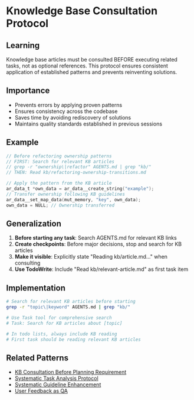 # Knowledge Base Consultation Protocol

## Learning
Knowledge base articles must be consulted BEFORE executing related tasks, not as optional references. This protocol ensures consistent application of established patterns and prevents reinventing solutions.

## Importance
- Prevents errors by applying proven patterns
- Ensures consistency across the codebase
- Saves time by avoiding rediscovery of solutions
- Maintains quality standards established in previous sessions

## Example
```c
// Before refactoring ownership patterns
// FIRST: Search for relevant KB articles
// grep -r "ownership\|refactor" AGENTS.md | grep "kb/"
// THEN: Read kb/refactoring-ownership-transitions.md

// Apply the pattern from the KB article
ar_data_t *own_data = ar_data__create_string("example");
// Transfer ownership following KB guidelines
ar_data__set_map_data(mut_memory, "key", own_data);
own_data = NULL; // Ownership transferred
```

## Generalization
1. **Before starting any task**: Search AGENTS.md for relevant KB links
2. **Create checkpoints**: Before major decisions, stop and search for KB articles
3. **Make it visible**: Explicitly state "Reading kb/article.md..." when consulting
4. **Use TodoWrite**: Include "Read kb/relevant-article.md" as first task item

## Implementation
```bash
# Search for relevant KB articles before starting
grep -r "topic\|keyword" AGENTS.md | grep "kb/"

# Use Task tool for comprehensive search
# Task: Search for KB articles about [topic]

# In todo lists, always include KB reading
# First task should be reading relevant KB articles
```

## Related Patterns
- [KB Consultation Before Planning Requirement](kb-consultation-before-planning-requirement.md)
- [Systematic Task Analysis Protocol](systematic-task-analysis-protocol.md)
- [Systematic Guideline Enhancement](systematic-guideline-enhancement.md)
- [User Feedback as QA](user-feedback-as-qa.md)